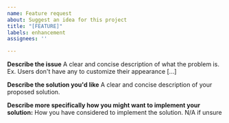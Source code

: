 ```yaml
---
name: Feature request
about: Suggest an idea for this project
title: "[FEATURE]"
labels: enhancement
assignees: ''

---
```


**Describe the issue**
A clear and concise description of what the problem is. Ex. Users don't have any to customize their appearance [...]

**Describe the solution you'd like**
A clear and concise description of your proposed solution.

**Describe more specifically how you might want to implement your solution:**
How you have considered to implement the solution.
N/A if unsure
